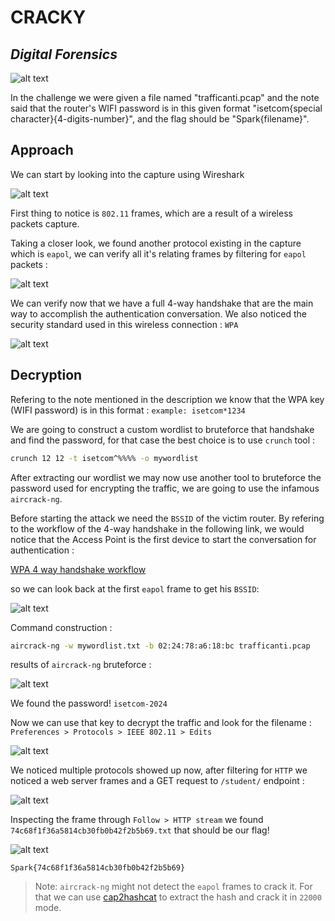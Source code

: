 # CRACKY 
## _Digital Forensics_

![alt text](screenshot.PNG)

In the challenge we were given a file named "trafficanti.pcap" and the note said that the router's WIFI password is in this given format "isetcom{special character}{4-digits-number}", and the flag should be "Spark{filename}".

## Approach

We can start by looking into the capture using Wireshark 

![alt text](traffic-capture.PNG)

First thing to notice is `802.11` frames, which are a result of a wireless packets capture. 

Taking a closer look, we found another protocol existing in the capture which is `eapol`, we can verify all it's relating frames by filtering for `eapol` packets :

![alt text](eapol-capture.PNG)

We can verify now that we have a full 4-way handshake that are the main way to accomplish the authentication conversation. We also noticed the security standard used in this wireless connection : `WPA`

![alt text](wpa-capture.PNG)

## Decryption

Refering to the note mentioned in the description we know that the WPA key (WIFI password) is in this format : `example: isetcom*1234` 

We are going to construct a custom wordlist to bruteforce that handshake and find the password, for that case the best choice is to use `crunch` tool :

```sh
crunch 12 12 -t isetcom^%%%% -o mywordlist
```

After extracting our wordlist we may now use another tool to bruteforce the password used for encrypting the traffic, we are going to use the infamous `aircrack-ng`.

Before starting the attack we need the `BSSID` of the victim router. By refering to the workflow of the 4-way handshake in the following link, we would notice that the Access Point is the first device to start the conversation for authentication : 

[WPA 4 way handshake workflow](https://cdn.networklessons.com/wp-content/uploads/2023/12/wpa-4-way-handshake-workflow.png)

so we can look back at the first `eapol` frame to get his `BSSID`:

![alt text](bssid-capture.PNG)

Command construction : 
```sh
aircrack-ng -w mywordlist.txt -b 02:24:78:a6:18:bc trafficanti.pcap
```

results of `aircrack-ng` bruteforce :

![alt text](aircrack-results.PNG)

We found the password! `isetcom-2024`

Now we can use that key to decrypt the traffic and look for the filename :
`Preferences > Protocols > IEEE 802.11 > Edits`

![alt text](edit-key.PNG)

We noticed multiple protocols showed up now, after filtering for `HTTP` we noticed a web server frames and a GET request to `/student/` endpoint :

![alt text](http-traffic.PNG)

Inspecting the frame through `Follow > HTTP stream` we found `74c68f1f36a5814cb30fb0b42f2b5b69.txt` that should be our flag! 

![alt text](student-content.PNG)

`Spark{74c68f1f36a5814cb30fb0b42f2b5b69}`

> Note: `aircrack-ng` might not detect the `eapol` frames to crack it. For that we can use [cap2hashcat](https://hashcat.net/cap2hashcat/) to extract the hash and crack it in `22000` mode.